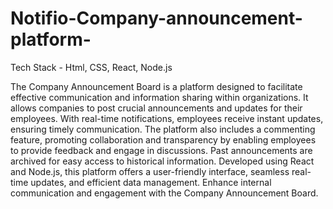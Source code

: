 # Notifio-Company-announcement-platform-

Tech Stack - Html, CSS, React, Node.js

The Company Announcement Board is a platform designed to facilitate effective communication and information sharing within organizations. It allows companies to post crucial announcements and updates for their employees. With real-time notifications, employees receive instant updates, ensuring timely communication. The platform also includes a commenting feature, promoting collaboration and transparency by enabling employees to provide feedback and engage in discussions. Past announcements are archived for easy access to historical information. Developed using React and Node.js, this platform offers a user-friendly interface, seamless real-time updates, and efficient data management. Enhance internal communication and engagement with the Company Announcement Board.
